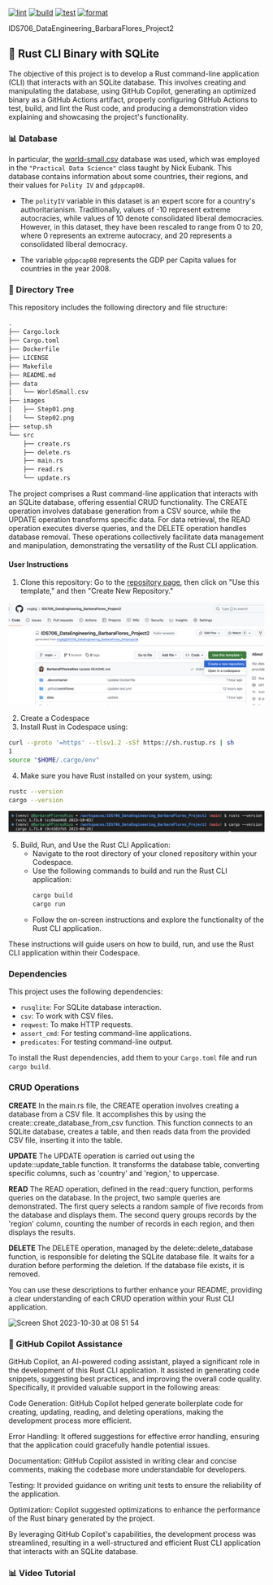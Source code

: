[![lint](https://github.com/nogibjj/IDS706_DataEngineering_BarbaraFlores_Project2/actions/workflows/lint.yml/badge.svg)](https://github.com/nogibjj/IDS706_DataEngineering_BarbaraFlores_Project2/actions/workflows/lint.yml)
[![build](https://github.com/nogibjj/IDS706_DataEngineering_BarbaraFlores_Project2/actions/workflows/build.yml/badge.svg)](https://github.com/nogibjj/IDS706_DataEngineering_BarbaraFlores_Project2/actions/workflows/build.yml)
[![test](https://github.com/nogibjj/IDS706_DataEngineering_BarbaraFlores_Project2/actions/workflows/test.yml/badge.svg)](https://github.com/nogibjj/IDS706_DataEngineering_BarbaraFlores_Project2/actions/workflows/test.yml)
[![format](https://github.com/nogibjj/IDS706_DataEngineering_BarbaraFlores_Project2/actions/workflows/format.yml/badge.svg)](https://github.com/nogibjj/IDS706_DataEngineering_BarbaraFlores_Project2/actions/workflows/format.yml)


IDS706_DataEngineering_BarbaraFlores_Project2


## 📂 Rust CLI Binary with SQLite

The objective of this project is to develop a Rust command-line application (CLI) that interacts with an SQLite database. This involves creating and manipulating the database, using GitHub Copilot, generating an optimized binary as a GitHub Actions artifact, properly configuring GitHub Actions to test, build, and lint the Rust code, and producing a demonstration video explaining and showcasing the project's functionality.


### 📊 Database

In particular, the [world-small.csv](https://raw.githubusercontent.com/sejdemyr/sejdemyr.github.io/master/r-tutorials/basics/data/world-small.csv) database was used, which was employed in the `"Practical Data Science"` class taught by Nick Eubank. This database contains information about some countries, their regions, and their values for `Polity IV` and `gdppcap08`.

- The `polityIV` variable in this dataset is an expert score for a country's authoritarianism. Traditionally, values of -10 represent extreme autocracies, while values of 10 denote consolidated liberal democracies. However, in this dataset, they have been rescaled to range from 0 to 20, where 0 represents an extreme autocracy, and 20 represents a consolidated liberal democracy.

- The variable `gdppcap08` represents the GDP per Capita values for countries in the year 2008.

### 🌳 Directory Tree
This repository includes the following directory and file structure:

```bash
.
├── Cargo.lock
├── Cargo.toml
├── Dockerfile
├── LICENSE
├── Makefile
├── README.md
├── data
│   └── WorldSmall.csv
├── images
│   ├── Step01.png
│   └── Step02.png
├── setup.sh
└── src
    ├── create.rs
    ├── delete.rs
    ├── main.rs
    ├── read.rs
    └── update.rs
```

The project comprises a Rust command-line application that interacts with an SQLite database, offering essential CRUD functionality. The CREATE operation involves database generation from a CSV source, while the UPDATE operation transforms specific data. For data retrieval, the READ operation executes diverse queries, and the DELETE operation handles database removal. These operations collectively facilitate data management and manipulation, demonstrating the versatility of the Rust CLI application.



#### User Instructions

1. Clone this repository: Go to the [repository page](https://github.com/nogibjj/IDS706_DataEngineering_BarbaraFlores_Project2/), then click on "Use this template," and then "Create New Repository."

![Step 1: Clone the repository](https://raw.githubusercontent.com/nogibjj/IDS706_DataEngineering_BarbaraFlores_Project2/main/images/Step01.png)


2. Create a Codespace
3. Install Rust in Codespace using:

```bash
curl --proto '=https' --tlsv1.2 -sSf https://sh.rustup.rs | sh
1
source "$HOME/.cargo/env"
```

4. Make sure you have Rust installed on your system, using:
```bash
rustc --version
cargo --version
```
![Step 2: Clone the repository](https://raw.githubusercontent.com/nogibjj/IDS706_DataEngineering_BarbaraFlores_Project2/main/images/Step02.png)


5. Build, Run, and Use the Rust CLI Application:
   - Navigate to the root directory of your cloned repository within your Codespace.
   - Use the following commands to build and run the Rust CLI application:
     ```bash
     cargo build
     cargo run
     ```
   - Follow the on-screen instructions and explore the functionality of the Rust CLI application.


These instructions will guide users on how to build, run, and use the Rust CLI application within their Codespace.


### Dependencies

This project uses the following dependencies:

- `rusqlite`: For SQLite database interaction.
- `csv`: To work with CSV files.
- `reqwest`: To make HTTP requests.
- `assert_cmd`: For testing command-line applications.
- `predicates`: For testing command-line output.


To install the Rust dependencies, add them to your `Cargo.toml` file and run `cargo build`.

### CRUD Operations

**CREATE**
In the main.rs file, the CREATE operation involves creating a database from a CSV file. It accomplishes this by using the create::create_database_from_csv function. This function connects to an SQLite database, creates a table, and then reads data from the provided CSV file, inserting it into the table.

**UPDATE**
The UPDATE operation is carried out using the update::update_table function. It transforms the database table, converting specific columns, such as 'country' and 'region,' to uppercase.

**READ**
The READ operation, defined in the read::query function, performs queries on the database. In the project, two sample queries are demonstrated. The first query selects a random sample of five records from the database and displays them. The second query groups records by the 'region' column, counting the number of records in each region, and then displays the results.

**DELETE**
The DELETE operation, managed by the delete::delete_database function, is responsible for deleting the SQLite database file. It waits for a duration before performing the deletion. If the database file exists, it is removed.

You can use these descriptions to further enhance your README, providing a clear understanding of each CRUD operation within your Rust CLI application.

![Screen Shot 2023-10-30 at 08 51 54](https://github.com/nogibjj/IDS706_DataEngineering_BarbaraFlores_Project2/assets/143648839/ad2dcb2c-b081-4803-9afe-7e0602171ae9)

### 🤖 GitHub Copilot Assistance
GitHub Copilot, an AI-powered coding assistant, played a significant role in the development of this Rust CLI application. It assisted in generating code snippets, suggesting best practices, and improving the overall code quality. Specifically, it provided valuable support in the following areas:

Code Generation: GitHub Copilot helped generate boilerplate code for creating, updating, reading, and deleting operations, making the development process more efficient.

Error Handling: It offered suggestions for effective error handling, ensuring that the application could gracefully handle potential issues.

Documentation: GitHub Copilot assisted in writing clear and concise comments, making the codebase more understandable for developers.

Testing: It provided guidance on writing unit tests to ensure the reliability of the application.

Optimization: Copilot suggested optimizations to enhance the performance of the Rust binary generated by the project.

By leveraging GitHub Copilot's capabilities, the development process was streamlined, resulting in a well-structured and efficient Rust CLI application that interacts with an SQLite database.

### 📊 Video Tutorial

